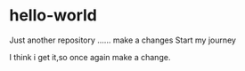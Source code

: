 # hello-world
Just another repository ......
make a changes
Start my journey

I think i get it,so once again make a change.

